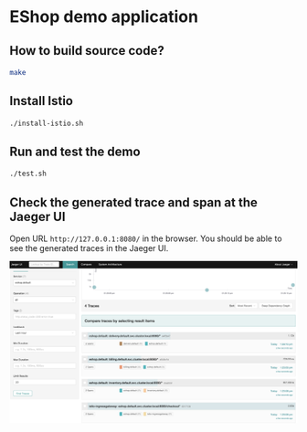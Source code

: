 # EShop demo application

## How to build source code?

```bash
make
```

## Install Istio

```bash
./install-istio.sh
```

## Run and test the demo

```bash
./test.sh
```

## Check the generated trace and span at the Jaeger UI

Open URL ```http://127.0.0.1:8080/``` in the browser. You should be able to see the generated traces in the Jaeger UI.

![](screenshot/trace.png)
